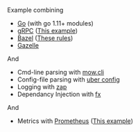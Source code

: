 Example combining
* [Go](https://golang.org/) (with go 1.11+ modules)
* [gRPC](https://grpc.io/) ([This example](https://github.com/grpc/grpc-go/tree/master/examples/helloworld))
* [Bazel](https://bazel.build/) ([These rules](https://github.com/bazelbuild/rules_go))
* [Gazelle](https://github.com/bazelbuild/bazel-gazelle)

And

* Cmd-line parsing with [mow.cli](https://github.com/jawher/mow.cli)
* Config-file parsing with [uber config](https://github.com/uber-go/config)
* Logging with [zap](https://github.com/uber-go/zap)
* Dependancy Injection with [fx](https://github.com/uber-go/fx)

And

* Metrics with [Prometheus](https://prometheus.io/) ([This example](https://godoc.org/github.com/prometheus/client_golang/prometheus/promauto))
